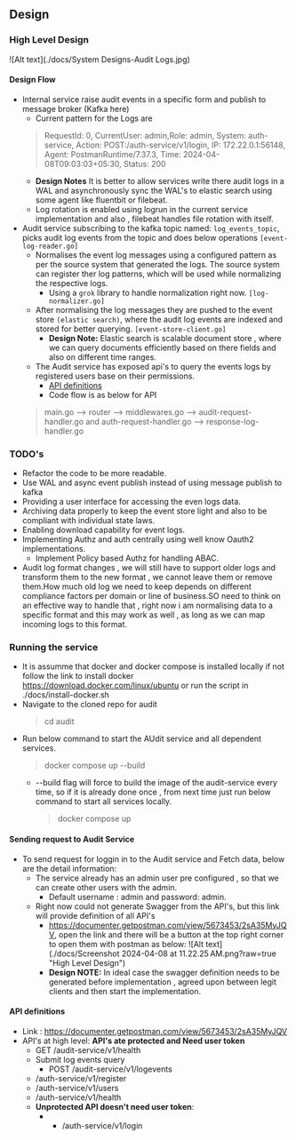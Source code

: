 ## Design
### High Level Design
![Alt text](./docs/System Designs-Audit Logs.jpg)

#### Design Flow
- Internal service raise audit events in a specific form and publish to message broker (Kafka here)
  - Current pattern for the Logs are
  >RequestId: 0, CurrentUser: admin,Role: admin, System: auth-service, Action: POST:/auth-service/v1/login, IP: 172.22.0.1:56148, Agent: PostmanRuntime/7.37.3, Time: 2024-04-08T09:03:03+05:30, Status: 200
  - **Design Notes** It is better to allow services write there audit logs in a WAL and asynchronously sync the WAL's to elastic search using some agent like fluentbit or filebeat.
  - Log rotation is enabled using logrun in the current service implementation and also , filebeat handles file rotation with itself.
- Audit service subscribing to the kafka topic named: `log_events_topic`, picks audit log events from the topic and does below operations `[event-log-reader.go]`
  - Normalises the event log messages using a configured pattern as per the source system that generated the logs. The source system can register ther log patterns, which will be used while normalizing the respective logs.
    - Using a `grok` library to handle normalization right now. `[log-normalizer.go]`
  - After normalising the log messages they are pushed to the event store `(elastic search)`, where the audit log events are indexed and stored for better querying. `[event-store-client.go]`
    - **Design Note:** Elastic search is scalable document store , where we can query documents efficiently based on there fields and also on different time ranges.
  - The Audit service has exposed api's to query the events logs by registered users base on their permissions.
    - [API definitions](#api_definitions)
    - Code flow is as below for API
  > main.go --> router --> middlewares.go --> audit-request-handler.go and auth-request-handler.go --> response-log-handler.go

### TODO's
- Refactor the code to be more readable.
- Use WAL and async event publish instead of using message publish to kafka
- Providing a user interface for accessing the even logs data.
- Archiving data properly to keep the event store light and also to be compliant with individual state laws.
- Enabling download capability for event logs.
- Implementing Authz and auth centrally using well know Oauth2 implementations.
  - Implement Policy based Authz for handling ABAC.
- Audit log format changes , we will still have to support older logs and transform them to the new format , we cannot leave them or remove them.How much old log we need to keep depends on different compliance factors per domain or line of business.SO need to think on an effective way to handle that , right now i am normalising data to a specific format and this may work as well , as long as we can map incoming logs to this format.



### Running the service

- It is assumme that docker and docker compose is installed locally if not follow the link to install docker https://download.docker.com/linux/ubuntu or run the script in ./docs/install-docker.sh
- Navigate to the cloned repo for audit
  > cd audit
- Run below command to start the AUdit service and all dependent services.
  > docker compose up --build
  - --build flag will force to build the image of the audit-service every time, so if it is already done once , from next time just run below command to start all services locally.
    > docker compose up
#### Sending request to Audit Service
- To send request for loggin in to the Audit service and Fetch data, below are the detail information:
  - The service already has an admin user pre configured , so that we can create other users with the admin.
    - Default username : admin and password: admin.
  - Right now could not generate Swagger from the API's, but this link will provide definition of all API's
    - https://documenter.getpostman.com/view/5673453/2sA35MyJQV, open the link and there will be a button at the top right corner to open them with postman as below:
      ![Alt text](./docs/Screenshot 2024-04-08 at 11.22.25 AM.png?raw=true "High Level Design")
    - **Design NOTE:**  In ideal case the swagger definition needs to be generated before implementation , agreed upon between legit clients and then start the implementation.

#### <a name="api_definitions"></a>API definitions
- Link : https://documenter.getpostman.com/view/5673453/2sA35MyJQV
- API's at high level: **API's ate protected and Need user token**
  - GET /audit-service/v1/health
  - Submit log events query
    - POST /audit-service/v1/logevents
  - /auth-service/v1/register
  - /auth-service/v1/users
  - /auth-service/v1/health
  - **Unprotected API doesn't need user token**:
    - - /auth-service/v1/login